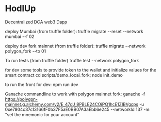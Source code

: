 # HodlUp
Decentralized DCA web3 Dapp

deploy Mumbai (from truffle folder):
truffle migrate --reset --network mumbai --f 02

deploy dev fork mainnet (from truffle folder):
truffle migrate --network polygon_fork --to 01

To run tests (from truffle folder)
truffle test --network polygon_fork 

for dev some tools to provide token to the wallet and initialize values for the smart contract
cd scripts/demo_local_fork; node init_demo

to run the front for dev:
npm run dev

Ganache commandline to work with polygon mainnet fork:
ganache -f https://polygon-mainnet.g.alchemy.com/v2/E_47dJ_8PBLE24COiPQ1hcE1ZIBVgcps -u 0xe7804c37c13166fF0b37F5aE0BB07A3aEbb6e245 --networkId 137 -m "set the mnemonic for your account"